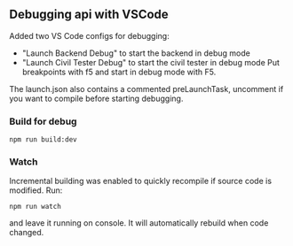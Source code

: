 ## Debugging api with VSCode

Added two VS Code configs for debugging:

- "Launch Backend Debug" to start the backend in debug mode
- "Launch Civil Tester Debug" to start the civil tester in debug mode
Put breakpoints with f5 and start in debug mode with F5.

The launch.json also contains a commented preLaunchTask, uncomment if you want to compile before starting debugging.

### Build for debug

```
npm run build:dev
```

### Watch

Incremental building was enabled to quickly recompile if source code is modified. Run:
```
npm run watch
```
and leave it running on console. It will automatically rebuild when code changed.
